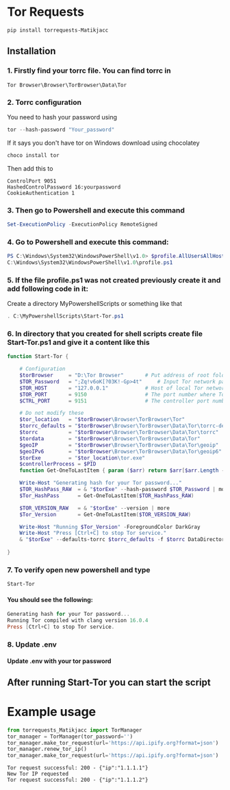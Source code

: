 # Tor Requests

```
pip install torrequests-Matikjacc
```

## Installation

### 1. Firstly find your torrc file. You can find torrc in

```
Tor Browser\Browser\TorBrowser\Data\Tor
```

### 2. Torrc configuration

You need to hash your password using

```ps1
tor --hash-password "Your_password"
```

If it says you don't have tor on Windows download using chocolatey

```ps1
choco install tor 
```

Then add this to 


```
ControlPort 9051
HashedControlPassword 16:yourpassword
CookieAuthentication 1
```

### 3. Then go to Powershell and execute this command

```ps1
Set-ExecutionPolicy -ExecutionPolicy RemoteSigned
```

### 4. Go to Powershell and execute this command:

```ps1
PS C:\Windows\System32\WindowsPowerShell\v1.0> $profile.AllUsersAllHosts
C:\Windows\System32\WindowsPowerShell\v1.0\profile.ps1
```

### 5. If the file profile.ps1 was not created previously create it and add following code in it:

Create a directory MyPowershellScripts or something like that

```ps1
. C:\MyPowershellScripts\Start-Tor.ps1
```

### 6. In directory that you created for shell scripts create file Start-Tor.ps1 and give it a content like this

```ps1
function Start-Tor {

    # Configuration
    $torBrowser     = "D:\Tor Browser"       # Put address of root folder of Tor Browser here
    $TOR_Password   = ";Zq!v6oK[?03K!-Gp>4t"     # Input Tor network password here
    $TOR_HOST       = "127.0.0.1"            # Host of local Tor network
    $TOR_PORT       = 9150                   # The port number where Tor runs
    $CTRL_PORT      = 9151                   # The controller port number of Tor

    # Do not modify these
    $tor_location   = "$torBrowser\Browser\TorBrowser\Tor"
    $torrc_defaults = "$torBrowser\Browser\TorBrowser\Data\Tor\torrc-defaults"
    $torrc          = "$torBrowser\Browser\TorBrowser\Data\Tor\torrc"
    $tordata        = "$torBrowser\Browser\TorBrowser\Data\Tor"
    $geoIP          = "$torBrowser\Browser\TorBrowser\Data\Tor\geoip"
    $geoIPv6        = "$torBrowser\Browser\TorBrowser\Data\Tor\geoip6"
    $torExe         = "$tor_location\tor.exe"
    $controllerProcess = $PID
    function Get-OneToLastItem { param ($arr) return $arr[$arr.Length - 2]}

    Write-Host "Generating hash for your Tor password..."
    $TOR_HashPass_RAW  = & "$torExe" --hash-password $TOR_Password | more
    $Tor_HashPass      = Get-OneToLastItem($TOR_HashPass_RAW)

    $TOR_VERSION_RAW   = & "$torExe" --version | more
    $Tor_Version       = Get-OneToLastItem($TOR_VERSION_RAW)

    Write-Host "Running $Tor_Version" -ForegroundColor DarkGray
    Write-Host "Press [Ctrl+C] to stop Tor service."
    & "$torExe" --defaults-torrc $torrc_defaults -f $torrc DataDirectory $tordata GeoIPFile $geoIP GeoIPv6File $geoIPv6 HashedControlPassword $Tor_HashPass +__ControlPort $CTRL_PORT +__SocksPort "${TOR_HOST}:$TOR_PORT IPv6Traffic PreferIPv6 KeepAliveIsolateSOCKSAuth" __OwningControllerProcess $controllerProcess | more
    
}
```

### 7. To verify open new powershell and type

```ps1
Start-Tor
```

#### You should see the following:

```ps1
Generating hash for your Tor password...
Running Tor compiled with clang version 16.0.4
Press [Ctrl+C] to stop Tor service.
```

### 8. Update .env

#### Update .env with your tor password

## After running Start-Tor you can start the script

# Example usage

```python
from torrequests_Matikjacc import TorManager
tor_manager = TorManager(tor_password='')
tor_manager.make_tor_request(url='https://api.ipify.org?format=json')
tor_manager.renew_tor_ip()
tor_manager.make_tor_request(url='https://api.ipify.org?format=json')
```

```
Tor request successful: 200 - {"ip":"1.1.1.1"}
New Tor IP requested
Tor request successful: 200 - {"ip":"1.1.1.2"}
```
